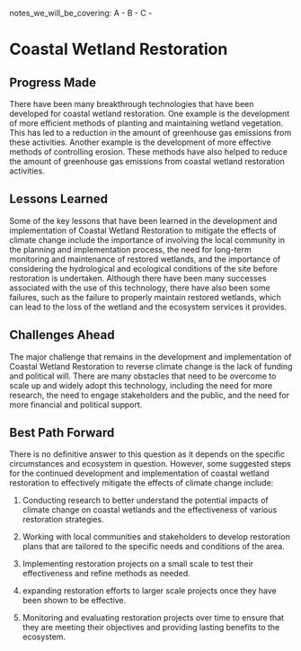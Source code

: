 notes_we_will_be_covering:
A -
B -
C -

# Coastal Wetland Restoration

## Progress Made

There have been many breakthrough technologies that have been developed for coastal wetland restoration. One example is the development of more efficient methods of planting and maintaining wetland vegetation. This has led to a reduction in the amount of greenhouse gas emissions from these activities. Another example is the development of more effective methods of controlling erosion. These methods have also helped to reduce the amount of greenhouse gas emissions from coastal wetland restoration activities.

## Lessons Learned

Some of the key lessons that have been learned in the development and implementation of Coastal Wetland Restoration to mitigate the effects of climate change include the importance of involving the local community in the planning and implementation process, the need for long-term monitoring and maintenance of restored wetlands, and the importance of considering the hydrological and ecological conditions of the site before restoration is undertaken. Although there have been many successes associated with the use of this technology, there have also been some failures, such as the failure to properly maintain restored wetlands, which can lead to the loss of the wetland and the ecosystem services it provides.

## Challenges Ahead

The major challenge that remains in the development and implementation of Coastal Wetland Restoration to reverse climate change is the lack of funding and political will. There are many obstacles that need to be overcome to scale up and widely adopt this technology, including the need for more research, the need to engage stakeholders and the public, and the need for more financial and political support.

## Best Path Forward

There is no definitive answer to this question as it depends on the specific circumstances and ecosystem in question. However, some suggested steps for the continued development and implementation of coastal wetland restoration to effectively mitigate the effects of climate change include:

1. Conducting research to better understand the potential impacts of climate change on coastal wetlands and the effectiveness of various restoration strategies.

2. Working with local communities and stakeholders to develop restoration plans that are tailored to the specific needs and conditions of the area.

3. Implementing restoration projects on a small scale to test their effectiveness and refine methods as needed.

4. expanding restoration efforts to larger scale projects once they have been shown to be effective.

5. Monitoring and evaluating restoration projects over time to ensure that they are meeting their objectives and providing lasting benefits to the ecosystem.
